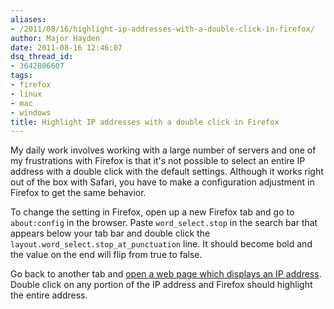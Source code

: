 ```yaml
---
aliases:
- /2011/08/16/highlight-ip-addresses-with-a-double-click-in-firefox/
author: Major Hayden
date: 2011-08-16 12:46:07
dsq_thread_id:
- 3642806607
tags:
- firefox
- linux
- mac
- windows
title: Highlight IP addresses with a double click in Firefox
---
```


My daily work involves working with a large number of servers and one of my frustrations with Firefox is that it's not possible to select an entire IP address with a double click with the default settings. Although it works right out of the box with Safari, you have to make a configuration adjustment in Firefox to get the same behavior.

To change the setting in Firefox, open up a new Firefox tab and go to `about:config` in the browser. Paste `word_select.stop` in the search bar that appears below your tab bar and double click the `layout.word_select.stop_at_punctuation` line. It should become bold and the value on the end will flip from true to false.

Go back to another tab and [open a web page which displays an IP address][1]. Double click on any portion of the IP address and Firefox should highlight the entire address.

 [1]: http://icanhazip.com/